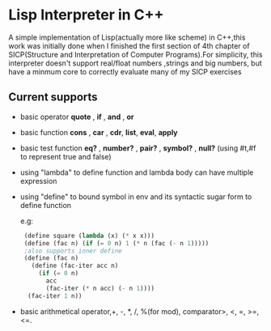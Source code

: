 # Lisp Interpreter in C++

A simple implementation of Lisp(actually more like scheme) in C++,this work was initially 
done when I finished the first section of 4th chapter of SICP(Structure and Interpretation 
of Computer Programs).For simplicity, this interpreter doesn't support real/float numbers 
,strings and big numbers, but have a minmum core to correctly evaluate many of my SICP 
exercises

## Current supports

- basic operator **quote**  , **if** , **and** , **or**
- basic function **cons** , **car** , **cdr**, **list**, **eval**, **apply**
- basic test function **eq?** , **number?** , **pair?** , **symbol?** , **null?** (using #t,#f to represent true and false)
- using "lambda" to define function and lambda body can have multiple expression
- using "define" to bound symbol in env and its syntactic sugar form to define function

  e.g:

  ``` lisp
   (define square (lambda (x) (* x x)))
   (define (fac n) (if (= 0 n) 1 (* n (fac (- n 1)))))
   ;also supports inner define
   (define (fac n)
     (define (fac-iter acc n)
       (if (= 0 n)
         acc
         (fac-iter (* n acc) (- n 1))))
    (fac-iter 1 n))
   ```
- basic arithmetical operator,+, -, *, /, %(for mod), comparator>, <, =, >=, <=.


